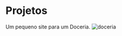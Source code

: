 # Projetos

Um pequeno site para um Doceria.
![doceria](https://github.com/LuanaLB/DoceConfeitaria/assets/97992822/5106f7ee-8989-4170-a273-543b7f5c86fa)
